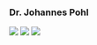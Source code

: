### Dr. Johannes Pohl
[<img src="https://img.shields.io/badge/jopohl%20-%20linkedin?style=for-the-badge&logo=linkedin&labelColor=blue&color=black">](https://www.linkedin.com/in/jopohl/)
[<img src="https://img.shields.io/badge/jpohls1%20-%20jpohls1?style=for-the-badge&logo=github&labelColor=black&color=purple">](https://github.com/jpohls1)
[<img src="https://img.shields.io/badge/jopohl%20-%20jopohl?style=for-the-badge&logo=github&labelColor=black&color=blue">](https://github.com/jopohl)


<!--
**jopohl/jopohl** is a ✨ _special_ ✨ repository because its `README.md` (this file) appears on your GitHub profile.

Here are some ideas to get you started:

- 🔭 I’m currently working on ...
- 🌱 I’m currently learning ...
- 👯 I’m looking to collaborate on ...
- 🤔 I’m looking for help with ...
- 💬 Ask me about ...
- 📫 How to reach me: ...
- 😄 Pronouns: ...
- ⚡ Fun fact: ...
-->
